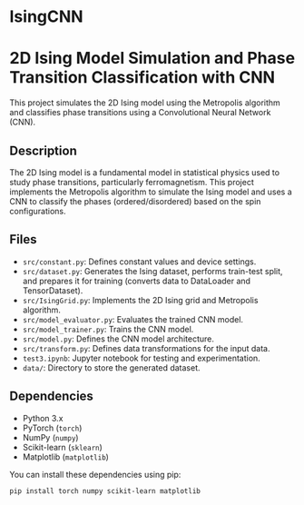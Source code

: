 # IsingCNN
 # 2D Ising Model Simulation and Phase Transition Classification with CNN

This project simulates the 2D Ising model using the Metropolis algorithm and classifies phase transitions using a Convolutional Neural Network (CNN).

## Description

The 2D Ising model is a fundamental model in statistical physics used to study phase transitions, particularly ferromagnetism. This project implements the Metropolis algorithm to simulate the Ising model and uses a CNN to classify the phases (ordered/disordered) based on the spin configurations.

## Files

-   `src/constant.py`: Defines constant values and device settings.
-   `src/dataset.py`: Generates the Ising dataset, performs train-test split, and prepares it for training (converts data to DataLoader and TensorDataset).
-   `src/IsingGrid.py`: Implements the 2D Ising grid and Metropolis algorithm.
-   `src/model_evaluator.py`: Evaluates the trained CNN model.
-   `src/model_trainer.py`: Trains the CNN model.
-   `src/model.py`: Defines the CNN model architecture.
-   `src/transform.py`: Defines data transformations for the input data.
-   `test3.ipynb`: Jupyter notebook for testing and experimentation.
-   `data/`: Directory to store the generated dataset.

## Dependencies

-   Python 3.x
-   PyTorch (`torch`)
-   NumPy (`numpy`)
-   Scikit-learn (`sklearn`)
-   Matplotlib (`matplotlib`)

You can install these dependencies using pip:

```bash
pip install torch numpy scikit-learn matplotlib